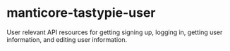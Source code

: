 manticore-tastypie-user
=======================

User relevant API resources for getting signing up, logging in, getting user information, and editing user information.
